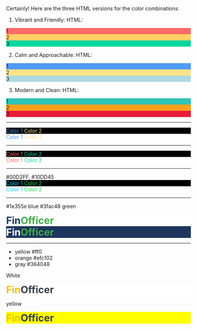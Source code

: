 Certainly! Here are the three HTML versions for the color combinations:

1. Vibrant and Friendly:
HTML:

<div style="background-color: #FF6B6B;">1</div>
<div style="background-color: #FFD166;">2</div>
<div style="background-color: #06D6A0;">3</div>


2. Calm and Approachable:
HTML:

<div style="background-color: #509BF5;">1</div>
<div style="background-color: #FCE38A;">2</div>
<div style="background-color: #AED9E0;">3</div>


3. Modern and Clean:
HTML:

<div style="background-color: #2EC4B6;">1</div>
<div style="background-color: #FF9F1C;">2</div>
<div style="background-color: #E71D36;">3</div>


<hr>

<div style="background-color: black;">
  <span style="color: #509BF5;">Color 1</span>
  <span style="color: #FCE38A;">Color 2</span>
</div>

<div style="background-color: white;">
  <span style="color: #509BF5;">Color 1</span>
  <span style="color: #FCE38A;">Color 2</span>
</div>

<hr>

<div style="background-color: black;">
  <span style="color: #FF6B6B;">Color 1</span>
  <span style="color: #06D6A0;">Color 2</span>
</div>


<div style="background-color: white;">
  <span style="color: #FF6B6B;">Color 1</span>
  <span style="color: #06D6A0;">Color 2</span>
</div>



<hr>
#00D2FF, #10DD45

<div style="background-color: black;">
  <span style="color: #00D2FF;">Color 1</span>
  <span style="color: #10DD45;">Color 2</span>
</div>


<div style="background-color: white;">
  <span style="color: #00D2FF;">Color 1</span>
  <span style="color: #10DD45;">Color 2</span>
</div>



<hr>

 #1e355e blue
 #3fac48 green

<div style="background-color: white; font-weight: bolder; font-size:20pt;">
  <span style="color: #1e355e;"> Fin</span><span style="color: #3fac48;">Officer</span>
</div>


<div style="background-color: #1e355e; font-weight: bolder; font-size:20pt;">
  <span style="color: white;"> Fin</span><span style="color: #3fac48;">Officer</span>
</div>

<hr>

+ yellow #ff0
+ orange #efc102
+ gray #364048


White
<div style="background-color: white; font-weight: bolder; font-size:20pt;">
  <span style="color: #efc102;"> Fin</span><span style="color: #364048;">Officer</span>
</div>

yellow
<div style="background-color: #ff0; font-weight: bolder; font-size:20pt;">
  <span style="color: #efc102;"> Fin</span><span style="color: #364048;">Officer</span>
</div>
